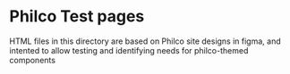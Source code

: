 # Philco Test pages

HTML files in this directory are based on Philco site designs in figma, and intented to allow
testing and identifying needs for philco-themed components


